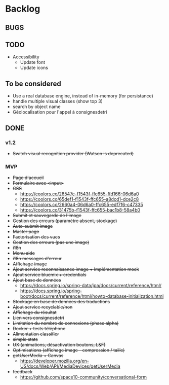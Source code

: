 # Backlog

## BUGS

## TODO
* Accessibility
    * Update font
    * Update icons

## To be considered
* Use a real database engine, instead of in-memory (for persistance)
* handle multiple visual classes (show top 3)
* search by object name
* Géolocalisation pour l'appel à consignesdetri

## DONE
### v1.2
* <del>Switch visual recognition provider (Watson is deprecated)</del>
 
### MVP
* <del>Page d'accueil</del>
* <del>Formulaire avec &lt;input></del>
* <del>CSS</del>
	- https://coolors.co/26547c-f1543f-ffc655-ffd166-06d6a0
	- https://coolors.co/65def1-f1543f-ffc655-a8dcd1-dce2c8
	- https://coolors.co/2660a4-06d6a0-ffc655-edf7f6-c47335
	- https://coolors.co/31475b-f1543f-ffc655-bac1b8-58a4b0
* <del>Submit et sauvegarde de l'image</del>
* <del>Gestion des erreurs (paramètre absent, stockage)</del>
* <del>Auto-submit image</del>
* <del>Master page</del>
* <del>Factorisation des vues</del>
* <del>Gestion des erreurs (pas une image)</del>
* <del>i18n</del>
* <del>Menu aide</del>
* <del>i18n messages d'erreur</del>
* <del>Affichage image</del>
* <del>Ajout service reconnaissance image + Implémentation mock</del>
* <del>Ajout service bluemix + credentials</del>
* <del>Ajout base de données</del>
    - https://docs.spring.io/spring-data/jpa/docs/current/reference/html/
    - https://docs.spring.io/spring-boot/docs/current/reference/html/howto-database-initialization.html
* <del>Stockage en base de données des traductions</del>
* <del>Ajout service recyclable/non</del>
* <del>Affichage du résultat</del>
* <del>Lien vers consignesdetri</del>
* <del>Limitation du nombre de connexions (phase alpha)</del>
* <del>Docker + tests téléphone</del>
* <del>Alimentation classifier</del>
* <del>simple stats</del>
* <del>UX (animations, désactivation boutons, L&F)</del>
* <del>Optimisations (affichage image - compression / taille)</del>
* <del>getUserMedia + Canvas</del>
    - https://developer.mozilla.org/en-US/docs/Web/API/MediaDevices/getUserMedia
* <del>feedback</del>
    - https://github.com/space10-community/conversational-form




